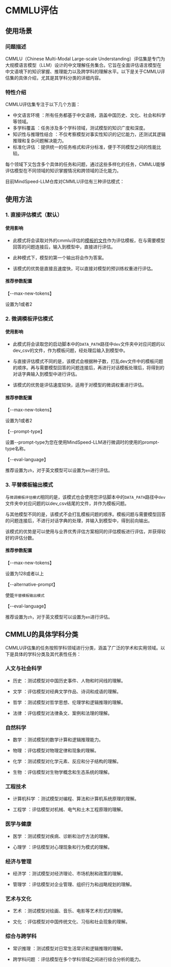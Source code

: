 # CMMLU评估

## 使用场景

### 问题描述
CMMLU（Chinese Multi-Modal Large-scale Understanding）评估集是专门为大规模语言模型（LLM）设计的中文理解任务集合。它旨在全面评估语言模型在中文语境下的知识掌握、推理能力以及跨学科的理解水平。以下是关于CMMLU评估集的具体介绍，尤其是其学科分类的详细内容。

### 特性介绍
CMMLU评估集专注于以下几个方面：
 - 中文语言环境 ：所有任务都基于中文语境，涵盖中国历史、文化、社会和科学等领域。
 - 多学科覆盖 ：任务涉及多个学科领域，测试模型的知识广度和深度。
 - 知识性与推理性结合 ：不仅考察模型对事实性知识的记忆能力，还测试其逻辑推理和复杂问题解决能力。
 - 标准化评估 ：提供统一的任务格式和评分标准，便于不同模型之间的性能比较。

每个领域下又包含多个具体的任务和问题，通过这些多样化的任务，CMMLU能够评估模型在不同领域的知识掌握情况和跨领域的泛化能力。


目前MindSpeed-LLM仓库对CMMLU评估有三种评估模式：

## 使用方法

### 1. 直接评估模式（默认）

#### 使用影响

 - 此模式将会读取对外的cmmlu评估的[模板的文件](../../mindspeed_llm/tasks/evaluation/eval_impl/fewshot_template/cmmlu_5shot_template.json)作为评估模板，在与需要模型回答的问题连接后，输入到模型中，直接进行评估。

 - 此种模式下，模型的第一个输出将会作为答案。

 - 该模式的优势是直接且速度快，可以直接对模型的预训练权重进行评估。

#### 推荐参数配置

【--max-new-tokens】

设置为1或者2

### 2. 微调模板评估模式

#### 使用影响

 - 此模式将会读取您的启动脚本中的`DATA_PATH`路径中`dev`文件夹中对应问题的以dev_csv的文件，作为模板问题，经处理后输入到模型中。

 - 与直接评估模式不同的是，该模式会根据种子数，打乱dev文件中的模板问题的顺序。再与需要模型回答的问题连接后，再进行对话模板处理后，将得到的对话字典输入到模型中进行评估。

 - 该模式的优势是评估速度较快，适用于对模型的微调权重进行评估。

#### 推荐参数配置

【--max-new-tokens】

设置为1或者2

【--prompt-type】

设置--prompt-type为您在使用MindSpeed-LLM进行微调时的使用的prompt-type名称。

【--eval-language】

推荐设置为`zh`，对于英文模型可以设置为`en`进行评估。

### 3. 平替模板输出模式

与`微调模板评估模式`相同的是，该模式也会使用您评估脚本中的`DATA_PATH`路径中`dev`文件夹中对应问题的以dev_csv结尾的文件，并作为模板问题。

与其他模型不同的是，该模式不会打乱模板问题的顺序。模板问题与需要模型回答的问题连接后，不进行对话字典的处理，并输入到模型中，得到前向输出。

该模式的优势是可以使用与业界优秀评估方案相同的评估模板进行评估，并获得较好的评估分数。

#### 推荐参数配置

【--max-new-tokens】

设置为128或者以上

【--alternative-prompt】

使能`平替模板输出模式`

【--eval-language】

推荐设置为`zh`，对于英文模型可以设置为`en`进行评估。

## CMMLU的具体学科分类

CMMLU评估集的任务按照学科领域进行分类，涵盖了广泛的学术和实用领域。以下是具体的学科分类及其代表性任务：

### 人文与社会科学
 - 历史 ：测试模型对中国历史事件、人物和时间线的理解。

 - 文学 ：评估模型对经典文学作品、诗词和成语的理解。

 - 哲学 ：测试模型对哲学思想、伦理学和逻辑推理的理解。

 - 法律 ：评估模型对法律条文、案例和法理的理解。
### 自然科学
 - 数学 ：测试模型的数学计算和逻辑推理能力。

 - 物理 ：评估模型对物理定律和现象的理解。

 - 化学 ：测试模型对化学元素、反应和分子结构的理解。

 - 生物 ：评估模型对生物学概念和生态系统的理解。
### 工程技术
 - 计算机科学 ：测试模型对编程、算法和计算机系统原理的理解。

 - 工程学 ：评估模型对机械、电气和土木工程原理的理解。
### 医学与健康
 - 医学 ：测试模型对疾病、诊断和治疗方法的理解。

 - 心理学 ：评估模型对心理现象和行为模式的理解。
### 经济与管理
 - 经济学 ：测试模型对经济理论、市场机制和政策的理解。

 - 管理学 ：评估模型对企业管理、组织行为和战略规划的理解。
### 艺术与文化
 - 艺术 ：测试模型对绘画、音乐、电影等艺术形式的理解。

 - 文化 ：评估模型对中国传统文化、习俗和社会现象的理解。
### 综合与跨学科
 - 常识推理 ：测试模型对日常生活常识和逻辑推理的理解。

 - 跨学科问题 ：评估模型在多个学科领域之间进行综合分析的能力。
